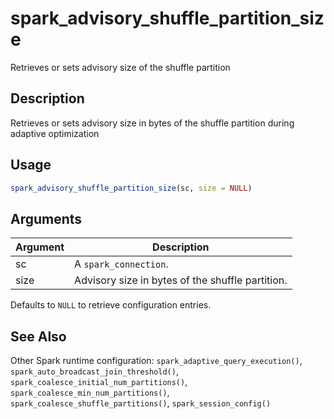 # spark_advisory_shuffle_partition_size


Retrieves or sets advisory size of the shuffle partition




## Description

Retrieves or sets advisory size in bytes of the shuffle partition during adaptive optimization





## Usage
```r
spark_advisory_shuffle_partition_size(sc, size = NULL)
```




## Arguments


Argument      |Description
------------- |----------------
sc | A ``spark_connection``.
size | Advisory size in bytes of the shuffle partition.
Defaults to ``NULL`` to retrieve configuration entries.







## See Also

Other Spark runtime configuration: 
`spark_adaptive_query_execution()`,
`spark_auto_broadcast_join_threshold()`,
`spark_coalesce_initial_num_partitions()`,
`spark_coalesce_min_num_partitions()`,
`spark_coalesce_shuffle_partitions()`,
`spark_session_config()`



